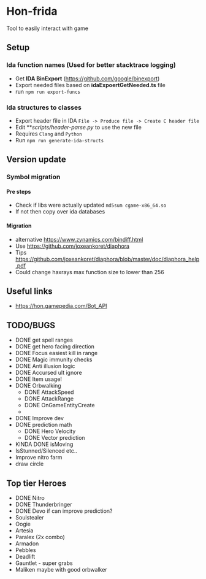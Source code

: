 # Hon-frida
Tool to easily interact with game

## Setup

### Ida function names (Used for better stacktrace logging)
* Get **IDA BinExport** (https://github.com/google/binexport)
* Export needed files based on **idaExpoertGetNeeded.ts** file
* run `npm run export-funcs`

### Ida structures to classes
* Export header file in IDA `File -> Produce file -> Create C header file`
* Edit ***scripts/header-parse.py* to use the new file
* Requires `Clang` and `Python`
* Run `npm run generate-ida-structs`


## Version update

### Symbol migration

#### Pre steps
* Check if libs were actually updated `md5sum cgame-x86_64.so`
* If not then copy over ida databases

#### Migration
* alternative https://www.zynamics.com/bindiff.html
* Use https://github.com/joxeankoret/diaphora
* Tips https://github.com/joxeankoret/diaphora/blob/master/doc/diaphora_help.pdf
* Could change haxrays max function size to lower than 256

## Useful links

* https://hon.gamepedia.com/Bot_API

## TODO/BUGS

* DONE get spell ranges
* DONE get hero facing direction
* DONE Focus easiest kill in range
* DONE Magic immunity checks
* DONE Anti illusion logic 
* DONE Accursed ult ignore
* DONE Item usage!
* DONE Orbwalking
    * DONE AttackSpeed
    * DONE AttackRange
    * DONE OnGameEntityCreate
    *
* DONE Improve dev
* DONE prediction math
    * DONE Hero Velocity
    * DONE Vector prediction
* KINDA DONE isMoving
* IsStunned/Silenced etc..
* Improve nitro farm
* draw circle

## Top tier Heroes

* DONE Nitro
* DONE Thunderbringer
* DONE Devo if can improve prediction? 
* Soulstealer
* Oogie
* Artesia
* Paralex (2x combo)
* Armadon
* Pebbles
* Deadlift
* Gauntlet - super grabs
* Maliken maybe with good orbwalker